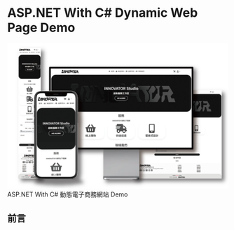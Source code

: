 # ASP.NET With C# Dynamic Web Page Demo
![Intro](https://github.com/siuwai1999/ASP.NETWithCSharp-DynamicWebPage-Demo/blob/main/img/Intro.png?raw=true)
ASP.NET With C# 動態電子商務網站 Demo
## 前言
